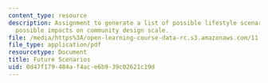 ```yaml
---
content_type: resource
description: Assignment to generate a list of possible lifestyle scenarios and their
  possible impacts on community design scale.
file: /media/https%3A/open-learning-course-data-rc.s3.amazonaws.com/11-304j-site-and-infrastructure-systems-planning-spring-2009/0d47f179484af4ace6b939c02621c19d_MIT11_304js09_assn01.pdf
file_type: application/pdf
resourcetype: Document
title: Future Scenarios
uid: 0d47f179-484a-f4ac-e6b9-39c02621c19d
---
```

